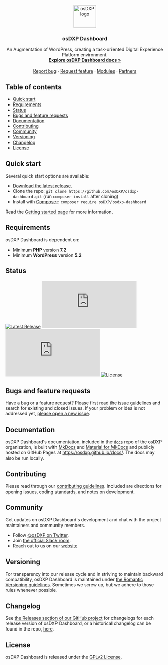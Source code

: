 <p align="center">
  <a target="_blank" href="https://osdxp.org/">
    <img src="https://avatars2.githubusercontent.com/u/56093846?s=200&v=4" alt="osDXP logo" width="72" height="72">
  </a>
</p>

<h3 align="center">osDXP Dashboard</h3>


<p align="center">
  An Augmentation of WordPress, creating a task-oriented Digital Experience Platform environment.
  <br>
  <a href="https://osdxp.github.io/docs/"><strong>Explore osDXP Dashboard docs »</strong></a>
  <br>
  <br>
  <a href="https://github.com/osDXP/osdxp-dashboard/issues/new?template=bug_report.md&labels=bug">Report bug</a>
  ·
  <a href="https://github.com/osDXP/osdxp-dashboard/issues/new?template=feature_request.md&labels=feature">Request feature</a>
  ·
  <a href="https://osdxp.org/modules/">Modules</a>
  ·
  <a href="https://osdxp.org/partners/">Partners</a>
</p>


## Table of contents

- [Quick start](#quick-start)
- [Requirements](#requirements)
- [Status](#status)
- [Bugs and feature requests](#bugs-and-feature-requests)
- [Documentation](#documentation)
- [Contributing](#contributing)
- [Community](#community)
- [Versioning](#versioning)
- [Changelog](#changelog)
- [License](#license)


## Quick start

Several quick start options are available:

- [Download the latest release.](https://github.com/osDXP/osdxp-dashboard/releases/)
- Clone the repo: `git clone https://github.com/osDXP/osdxp-dashboard.git` (run `composer install` after cloning)
- Install with [Composer](https://getcomposer.org/): `composer require osDXP/osdxp-dashboard`

Read the [Getting started page](https://osdxp.github.io/docs/getting-started/) for more information.


## Requirements

osDXP Dashboard is dependent on:

- Minimum **PHP** version **7.2**
- Minimum **WordPress** version **5.2**


## Status

[![Latest Release](https://img.shields.io/github/v/release/osDXP/osdxp-dashboard)](https://github.com/osDXP/osdxp-dashboard/releases)
[![CSS gzip size](https://img.badgesize.io/osDXP/osdxp-dashboard/master/build/style-admin.min.css?compression=gzip&label=CSS+gzip+size)](https://github.com/osDXP/osdxp-dashboard/tree/master/build/style-admin.min.css)
[![JS gzip size](https://img.badgesize.io/osDXP/osdxp-dashboard/master/build/app.min.js?compression=gzip&label=JS+gzip+size)](https://github.com/osDXP/osdxp-dashboard/tree/master/build/app.min.js)
[![License](https://img.shields.io/github/license/osDXP/osdxp-dashboard)](https://github.com/osDXP/osdxp-dashboard/blob/master/LICENSE)

## Bugs and feature requests

Have a bug or a feature request? Please first read the [issue guidelines](https://github.com/osDXP/osdxp-dashboard/blob/master/.github/CONTRIBUTING.md#using-the-issue-tracker) and search for existing and closed issues. If your problem or idea is not addressed yet, [please open a new issue](https://github.com/osDXP/osdxp-dashboard/issues/new).


## Documentation

osDXP Dashboard's documentation, included in the [`docs`](https://github.com/osDXP/docs/) repo of the osDXP organization, is built with [MkDocs](https://www.mkdocs.org/) and [Material for MkDocs](https://squidfunk.github.io/mkdocs-material/) and publicly hosted on GitHub Pages at <https://osdxp.github.io/docs/>. The docs may also be run locally.


## Contributing

Please read through our [contributing guidelines](https://github.com/osDXP/osdxp-dashboard/blob/master/.github/CONTRIBUTING.md). Included are directions for opening issues, coding standards, and notes on development.


## Community

Get updates on osDXP Dashboard's development and chat with the project maintainers and community members.

- Follow [@osDXP on Twitter](https://twitter.com/osdxp).
- Join [the official Slack room](https://osdxp.slack.com/).
- Reach out to us on our [website](https://osdxp.org)

## Versioning

For transparency into our release cycle and in striving to maintain backward compatibility, osDXP Dashboard is maintained under [the Romantic Versioning guidelines](http://blog.legacyteam.info/2015/12/romver-romantic-versioning/). Sometimes we screw up, but we adhere to those rules whenever possible.


## Changelog
See [the Releases section of our GitHub project](https://github.com/osDXP/osdxp-dashboard/releases) for changelogs for each release version of osDXP Dashboard,
or a historical changelog can be found in the repo, [here](https://github.com/osDXP/osdxp-dashboard/blob/master/CHANGELOG.md).


## License

osDXP Dashboard is released under the [GPLv2 License](https://github.com/osDXP/osdxp-dashboard/blob/master/LICENSE).